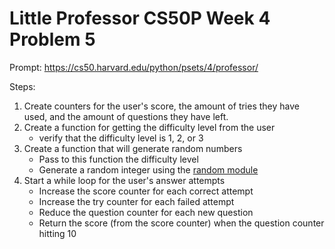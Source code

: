 # Little Professor CS50P Week 4 Problem 5

Prompt:
https://cs50.harvard.edu/python/psets/4/professor/

Steps:
1) Create counters for the user's score, the amount of tries they have used, and the amount of questions they have left.
2) Create a function for getting the difficulty level from the user
    - verify that the difficulty level is 1, 2, or 3
3) Create a function that will generate random numbers
    - Pass to this function the difficulty level
    - Generate a random integer using the [random module](https://docs.python.org/3/library/random.html)
4) Start a while loop for the user's answer attempts
    - Increase the score counter for each correct attempt
    - Increase the try counter for each failed attempt
    - Reduce the question counter for each new question
    - Return the score (from the score counter) when the question counter hitting 10
